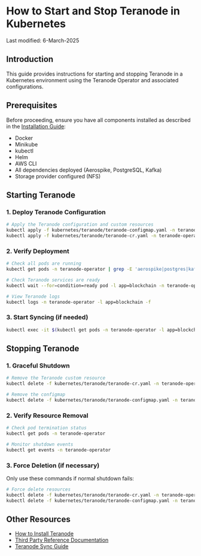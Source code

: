 # How to Start and Stop Teranode in Kubernetes

Last modified: 6-March-2025

## Introduction

This guide provides instructions for starting and stopping Teranode in a Kubernetes environment using the Teranode Operator and associated configurations.

## Prerequisites

Before proceeding, ensure you have all components installed as described in the [Installation Guide](minersHowToInstallation.md):

- Docker
- Minikube
- kubectl
- Helm
- AWS CLI
- All dependencies deployed (Aerospike, PostgreSQL, Kafka)
- Storage provider configured (NFS)

## Starting Teranode

### 1. Deploy Teranode Configuration

```bash
# Apply the Teranode configuration and custom resources
kubectl apply -f kubernetes/teranode/teranode-configmap.yaml -n teranode-operator
kubectl apply -f kubernetes/teranode/teranode-cr.yaml -n teranode-operator
```

### 2. Verify Deployment

```bash
# Check all pods are running
kubectl get pods -n teranode-operator | grep -E 'aerospike|postgres|kafka|teranode-operator'

# Check Teranode services are ready
kubectl wait --for=condition=ready pod -l app=blockchain -n teranode-operator --timeout=300s

# View Teranode logs
kubectl logs -n teranode-operator -l app=blockchain -f
```

### 3. Start Syncing (if needed)

```bash
kubectl exec -it $(kubectl get pods -n teranode-operator -l app=blockchain -o jsonpath='{.items[0].metadata.name}') -n teranode-operator -- teranode-cli setfsmstate -fsmstate legacysyncing
```

## Stopping Teranode

### 1. Graceful Shutdown

```bash
# Remove the Teranode custom resource
kubectl delete -f kubernetes/teranode/teranode-cr.yaml -n teranode-operator

# Remove the configmap
kubectl delete -f kubernetes/teranode/teranode-configmap.yaml -n teranode-operator
```

### 2. Verify Resource Removal

```bash
# Check pod termination status
kubectl get pods -n teranode-operator

# Monitor shutdown events
kubectl get events -n teranode-operator
```

### 3. Force Deletion (if necessary)

Only use these commands if normal shutdown fails:

```bash
# Force delete resources
kubectl delete -f kubernetes/teranode/teranode-cr.yaml -n teranode-operator --grace-period=0 --force
kubectl delete -f kubernetes/teranode/teranode-configmap.yaml -n teranode-operator --grace-period=0 --force
```

## Other Resources

- [How to Install Teranode](minersHowToInstallation.md)
- [Third Party Reference Documentation](../../../references/thirdPartySoftwareRequirements.md)
- [Teranode Sync Guide](minersHowToSyncTheNode.md)
